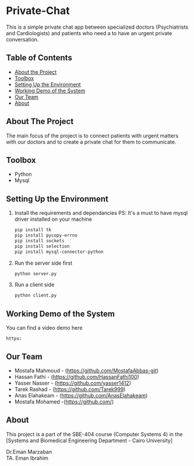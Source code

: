 # Private-Chat
 This is a simple private chat app between specialized doctors (Psychiatrists and Cardiologists) and patients who need a to have an urgent private conversation.


## Table of Contents

* [About the Project](#about-the-project)
* [Toolbox](#toolbox)
* [Setting Up the Environment](#setting-up-the-environment)
* [Working Demo of the System](#working-demo-of-the-system)
* [Our Team](#our-team)
* [About](#about)

## About The Project

The main focus of the project is to connect patients with urgent matters with our doctors and to create a private chat for them to communicate.

## Toolbox

- Python
- Mysql

## Setting Up the Environment

1. Install the requirements and dependancies
    PS: It's a must to have mysql driver installed on your machine
    ```sh
    pip install tk
    pip install pycopy-errno
    pip install sockets
    pip install selection
    pip install mysql-connector-python
    ```

2. Run the server side first
    ```sh
    python server.py
    ```

3. Run a client side 
    ```sh
    python client.py
    ```

## Working Demo of the System

You can find a video demo here

```
https:
```

## Our Team

* Mostafa Mahmoud - (https://github.com/MostafaAbbas-git) 
* Hassan Fathi - (https://github.com/HassanFathi100)
* Yasser Nasser - (https://github.com/yasser1412)
* Tarek Rashad - (https://github.com/Tarek999)
* Anas Elahakeam - (https://github.com/AnasElahakeam)
* Mostafa Mohamed -(https://github.com/)

## About

This project is a part of the SBE-404 course (Computer Systems 4) in the [Systems and Biomedical Engineering Department - Cairo University]

Dr.Eman Marzaban\
TA. Eman Ibrahim

